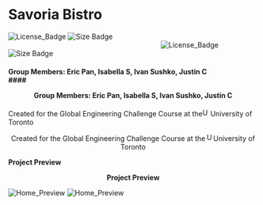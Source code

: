 # Savoria Bistro	#
![License_Badge](https://img.shields.io/github/license/EricPanDev/Savoria-Bistro?color=light&label=License&style=for-the-badge) ![Size Badge](https://img.shields.io/github/languages/code-size/EricPanDev/Savoria-Bistro?style=for-the-badge)	                      ![License_Badge](https://img.shields.io/github/license/EricPanDev/Savoria-Bistro?color=light&label=License&style=for-the-badge) ![Size Badge](https://img.shields.io/github/languages/code-size/EricPanDev/Savoria-Bistro?style=for-the-badge)
#### Group Members: Eric Pan, Isabella S, Ivan Sushko, Justin C<br>	#### <p align="center">Group Members: Eric Pan, Isabella S, Ivan Sushko, Justin C<br></p>


Created for the Global Engineering Challenge Course at the<img src="https://upload.wikimedia.org/wikipedia/en/thumb/0/04/Utoronto_coa.svg/1200px-Utoronto_coa.svg.png" alt="UoT_Logo" width="16" height="auto">University of Toronto	<p align="center">Created for the Global Engineering Challenge Course at the<img src="https://upload.wikimedia.org/wikipedia/en/thumb/0/04/Utoronto_coa.svg/1200px-Utoronto_coa.svg.png" alt="UoT_Logo" width="16" height="auto">University of Toronto</p>


**Project Preview**	**<p align="center">Project Preview</p>**
![Home_Preview](https://github.com/EricPanDev/Savoria-Bistro/blob/assets/Home_Preview.png?raw=true)	![Home_Preview](https://github.com/EricPanDev/Savoria-Bistro/blob/assets/Home_Preview.png?raw=true)
